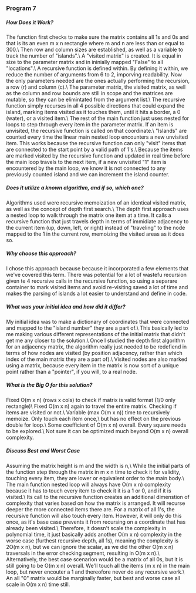 ### Program 7

##### How Does it Work?
The function first checks to make sure the matrix contains all 1s and 0s and that is its an even m x n rectangle where m and n are less than or equal to 300.\\
Then row and column sizes are established, as well as a variable to track the number of "islands".\\
A "visited matrix" is created. It is equal in size to the parameter matrix and in ininially mapped "False" to all "locations".\\
A recursive function is defined within. By defining it within, we reduce the number of arguments from 6 to 2, imporving readability. Now the only parameters needed are the ones actually performing the recursion, a row (r) and column (c).\\
The parameter matrix, the visited matrix, as well as the column and row bounds are still in scope and the matrices are mutable, so they can be elimintated from the argument list.\\
The recursive function simply recurses in all 4 possible directions that could expand the island, marking items visited as it touches them, until it hits a border, a 0 (water), or a visited item.\\
The rest of the main function just uses nested for loops to step through every item in the parameter matrix. If an item is unvisited, the recursive function is called on that coordinate.\\
"Islands" are counted every time the linear main nested loop encounters a new unvisited item. This works because the recursive function can only "visit" items that are connected to the start point by a valid path of 1's.\\
Because the items are marked visited by the recursive function and updated in real time before the main loop travels to the next item, if a new unvisited "1" item is encountered by the main loop, we know it is not connected to any previously counted island and we can increment the island counter.

##### Does it utilize a known algorithm, and if so, which one?
Algorithms used were recursive memoization of an identical visited matrix, as well as the concept of depth first search.\\
The depth first approach uses a nested loop to walk through the matrix one item at a time. It calls a recursive function that just travels depth in terms of immidiate adjacency to the current item (up, down, left, or right) instead of "traveling" to the node mapped to the 1 in the current row, memoizing the visited areas as it does so.

##### Why choose this approach?
I chose this approach because because it incorporated a few elements that we've covered this term. There was potential for a lot of wastefu recursion given te 4 recursive calls in the recursive function, so using a separare container to mark visited items and avoid re-visiting saved a lot of time and makes the parsing of islands a lot easier to understand and define in code.

##### What was your initial idea and how did it differ?
My initial idea was to make a dictionary of coordinates that were connected and mapped to the "island number" they are a part of.\\
This basically led to me making various different representations of the initial matrix that didn't get me any closer to the solution.\\
Once I studied the depth first algorithm for an adjacency matrix, the algorithm really just needed to be redefiend in terms of how nodes are visited (by position adjacency, rather than which index of the main matrix they are a part of).\\
Visited nodes are also marked using a matrix, because every item in the matrix is now sort of a unique point rather than a "pointer", if you will, to a real node.


##### What is the Big O for this solution?
Fixed O(m x n) (rows x cols) to check if matrix is valid format (1/0 only rectangle)\\
Fixed O(m x n) again to travel the entire matrix. Checking if items are visited or not.\\
Variable (max O(m x n)) time to recursively memoize. Only touch each item once,\\
but has no effect on the previous double for loop.\\
Some coefficient of O(m x n) overall. Every square needs to be explored.\\
Not sure it can be optimized much beyond O(m x n) overall complexity.

##### Discuss Best and Worst Case
Assuming the matrix height is m and the width is n,\\
While the initial parts of the function step through the matrix in m x n time to check it for validity, touching every item, they are lower or equivalent order to the main body.\\
The main function nested loop will always have O(m x n) complexity because it has to touch every item to check it it is a 1 or 0, and if it is visited.\\
Its call to the recursive function creates an additional dimenstion of complexity that varies based on how the matrix is arranged. It will recurse deeper the more connected items there are. For a matrix of all 1's, the recursive function will also touch every item. However, it will only do this once, as it's base case prevents it from recursing on a coordinate that has already been visited.\\
Therefore, it doesn't scale the complexity in polynomial time, it just basically adds another O(m x n) complexity in the worse case (furthest recursive depth, all 1s), meaning the complexity is 2O(m x n), but we can ignore the scalar, as we did the other O(m x n) traversals in the error checking segment, resulting in O(m x n).\\
Alternatively, the best case scenarion would be a matrix of all 0s, but it is still going to be O(m x n) overall. We'll touch all the items (m x n) in the main loop, but never encouter a 1 and thereofore never do any recursive work.\\
An all "0" matrix would be marginally faster, but best and worse case all scale in O(m x n) time still.

